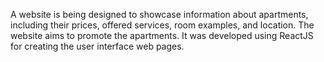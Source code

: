 A website is being designed to showcase information about apartments, including their prices, offered services, room examples, and location. The website aims to promote the apartments. It was developed using ReactJS for creating the user interface web pages.
